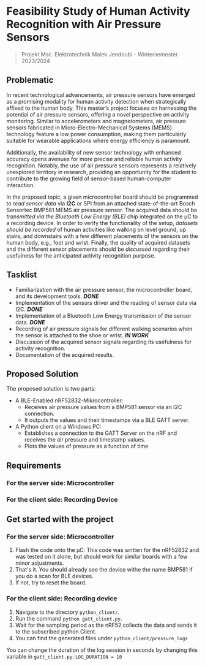 # Feasibility Study of Human Activity Recognition with Air Pressure Sensors

> Projekt Msc. Elektrotechnik Malek Jendoubi - Wintersemester 2023/2024

## Problematic
In recent technological advancements, air pressure sensors have emerged as a promising modality for human activity detection when strategically affixed to the human body. This master’s project focuses on harnessing the potential of air pressure sensors, offering a novel perspective on activity monitoring. Similar to accelerometers and magnetometers, air pressure sensors fabricated in Micro-Electro-Mechanical Systems (MEMS) technology feature a low power consumption, making them particularly suitable for wearable applications where energy efficiency is paramount. 

Additionally, the availability of new sensor technology with enhanced accuracy opens avenues for more precise and reliable human activity recognition. Notably, the use of air pressure sensors represents a relatively unexplored territory in research, providing an opportunity for the student to contribute to the growing field of sensor-based human-computer interaction.

In the proposed topic, a given microcontroller board should be programmed to _read sensor data_ via __I2C__ or SPI from an attached state-of-the-art Bosch Sensortec BMP581 MEMS air pressure sensor. The acquired data should be _transmitted via the Bluetooth Low Energy (BLE)_ chip integrated on the µC to a recording device. In order to verify the functionality of the setup, _datasets should be recorded_ of human activities like walking on level ground, up stairs, and downstairs with a few different placements of the sensors on the human body, e.g., foot and wrist. Finally, the quality of acquired datasets and the different sensor placements should be _discussed_ regarding their usefulness for the anticipated activity recognition purpose.

## Tasklist

* Familiarization with the air pressure sensor, the microcontroller board, and its development tools. **_DONE_**
* Implementation of the sensors driver and the reading of sensor data via I2C. **_DONE_**
* Implementation of a Bluetooth Low Energy transmission of the sensor data. **_DONE_**
* Recording of air pressure signals for different walking scenarios when the sensor is attached to the shoe or wrist. **_IN WORK_**
* Discussion of the acquired sensor signals regarding its usefulness for activity recognition.
* Documentation of the acquired results.

## Proposed Solution

The proposed solution is two parts:

* A BLE-Enabled nRF52832-Mikrocontroller:
  * Receives air pressure values from a BMP581 sensor via an I2C connection.
  * It outputs the values and their timestamps via a BLE GATT server.
* A Python client on a Windows PC:
  * Establishes a connection to the GATT Server on the nRF and receives the air pressure and timestamp values.
  * Plots the values of pressure as a function of time
 
## Requirements

### For the server side: Microcontroller

### For the client side: Recording Device

## Get started with the project

### For the server side: Microcontroller

1. Flash the code onto the µC: This code was written for the nRF52832 and was tested on it alone, but should work for similar boards with a few minor adjustments.
2. That's it. You should already see the device withe the name BMP581 if you do a scan for BLE devices.
3. If not, try to reset the board.

### For the client side: Recording device

1. Navigate to the directory `python_client/`.
2. Run the command `python gatt_client.py`.
3. Wait for the sampling period as the nRF52 collects the data and sends it to the subscribed python Client.
4. You can find the generated files under `python_client/pressure_logs`

You can change the duration of the log session in seconds by changing this variable in `gatt_client.py`:
`LOG_DURATION = 10`
